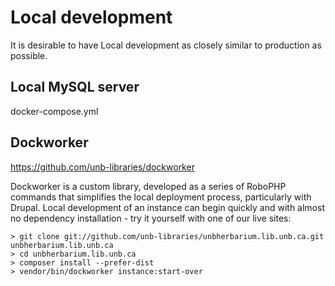 # Local development
It is desirable to have Local development as closely similar to production as possible.

## Local MySQL server
docker-compose.yml

## Dockworker

https://github.com/unb-libraries/dockworker

Dockworker is a custom library, developed as a series of RoboPHP commands that simplifies the local deployment process, particularly with Drupal. Local development of an instance can begin quickly and with almost no dependency installation - try it yourself with one of our live sites:

```
> git clone git://github.com/unb-libraries/unbherbarium.lib.unb.ca.git unbherbarium.lib.unb.ca
> cd unbherbarium.lib.unb.ca
> composer install --prefer-dist
> vendor/bin/dockworker instance:start-over
```
